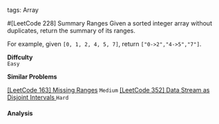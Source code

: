 tags: Array 

#[LeetCode 228] Summary Ranges
Given a sorted integer array without duplicates, return the summary of its ranges.

For example, given `[0, 1, 2, 4, 5, 7]`, return `["0->2","4->5","7"]`.

**Diffculty**  
`Easy`

**Similar Problems**  
 
[[LeetCode 163] Missing Ranges]() `Medium`
[[LeetCode 352] Data Stream as Disjoint Intervals  ]() `Hard`

#### Analysis

